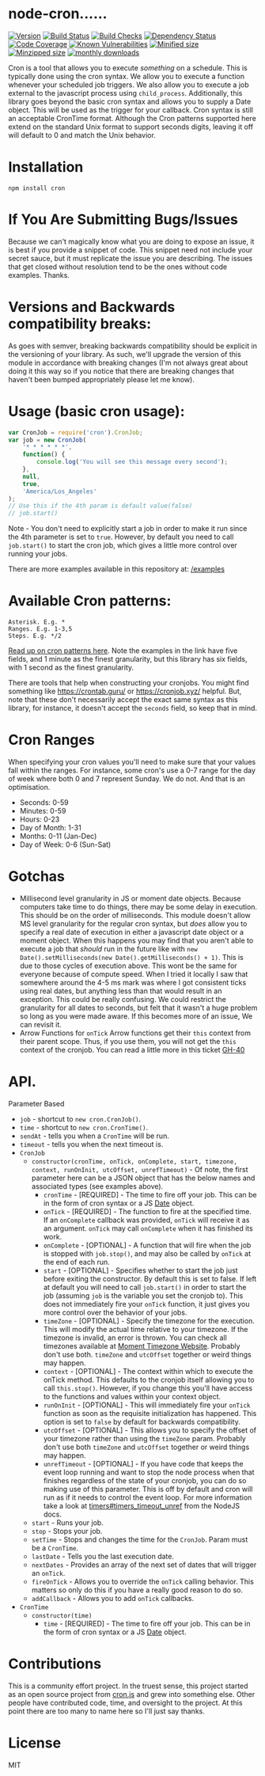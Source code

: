 # node-cron...... 

[![Version](https://badgen.net/npm/v/cron?icon=npm)](https://badgen.net/npm/v/cron)
[![Build Status](https://badgen.net/github/status/kelektiv/node-cron?icon=github)](https://badgen.net/github/status/kelektiv/node-cron)
[![Build Checks](https://badgen.net/github/checks/kelektiv/node-cron?icon=github)](https://badgen.net/github/checks/kelektiv/node-cron)
[![Dependency Status](https://badgen.net/david/dep/kelektiv/node-cron)](https://badgen.net/david/dev/kelektiv/node-cron)
[![Code Coverage](https://badgen.net/codecov/c/github/kelektiv/node-cron?icon=codecov)](https://badgen.net/codecov/c/github/kelektiv/node-cron)
[![Known Vulnerabilities](https://snyk.io/test/github/kelektiv/node-cron/badge.svg)](https://snyk.io/test/github/kelektiv/node-cron)
[![Minified size](https://badgen.net/bundlephobia/min/cron)](https://badgen.net/bundlephobia/min/cron)
[![Minzipped size](https://badgen.net/bundlephobia/minzip/cron)](https://badgen.net/bundlephobia/minzip/cron)
[![monthly downloads](https://badgen.net/npm/dm/cron?icon=npm)](https://badgen.net/npm/dm/cron)

Cron is a tool that allows you to execute _something_ on a schedule. This is
typically done using the cron syntax. We allow you to execute a function
whenever your scheduled job triggers. We also allow you to execute a job
external to the javascript process using `child_process`. Additionally, this
library goes beyond the basic cron syntax and allows you to
supply a Date object. This will be used as the trigger for your callback. Cron
syntax is still an acceptable CronTime format. Although the Cron patterns
supported here extend on the standard Unix format to support seconds digits,
leaving it off will default to 0 and match the Unix behavior.

# Installation

    npm install cron

# If You Are Submitting Bugs/Issues

Because we can't magically know what you are doing to expose an issue, it is
best if you provide a snippet of code. This snippet need not include your secret
sauce, but it must replicate the issue you are describing. The issues that get
closed without resolution tend to be the ones without code examples. Thanks.

# Versions and Backwards compatibility breaks:

As goes with semver, breaking backwards compatibility should be explicit in the
versioning of your library. As such, we'll upgrade the version of this module
in accordance with breaking changes (I'm not always great about doing it this
way so if you notice that there are breaking changes that haven't been bumped
appropriately please let me know).

# Usage (basic cron usage):

```javascript
var CronJob = require('cron').CronJob;
var job = new CronJob(
	'* * * * * *',
	function() {
		console.log('You will see this message every second');
	},
	null,
	true,
	'America/Los_Angeles'
);
// Use this if the 4th param is default value(false)
// job.start()
```

Note - You don't need to explicitly start a job in order to make it run since the 4th parameter is set to `true`. However, by default you need to call `job.start()` to start the cron job, which gives a little more control over running your jobs.

There are more examples available in this repository at:
[/examples](https://github.com/kelektiv/node-cron/tree/master/examples)

# Available Cron patterns:

    Asterisk. E.g. *
    Ranges. E.g. 1-3,5
    Steps. E.g. */2

[Read up on cron patterns here](http://crontab.org). Note the examples in the
link have five fields, and 1 minute as the finest granularity, but this library
has six fields, with 1 second as the finest granularity.

There are tools that help when constructing your cronjobs. You might find
something like https://crontab.guru/ or https://cronjob.xyz/ helpful. But,
note that these don't necessarily accept the exact same syntax as this
library, for instance, it doesn't accept the `seconds` field, so keep that in
mind.

# Cron Ranges

When specifying your cron values you'll need to make sure that your values fall
within the ranges. For instance, some cron's use a 0-7 range for the day of
week where both 0 and 7 represent Sunday. We do not. And that is an optimisation.

- Seconds: 0-59
- Minutes: 0-59
- Hours: 0-23
- Day of Month: 1-31
- Months: 0-11 (Jan-Dec)
- Day of Week: 0-6 (Sun-Sat)

# Gotchas

- Millisecond level granularity in JS or moment date objects.
  Because computers take time to do things, there may be some delay in execution.
  This should be on the order of milliseconds. This module doesn't allow MS level
  granularity for the regular cron syntax, but _does_ allow you to specify a real
  date of execution in either a javascript date object or a moment object.
  When this happens you may find that you aren't able to execute a job that
  _should_ run in the future like with `new Date().setMilliseconds(new Date().getMilliseconds() + 1)`. This is due to those cycles of execution
  above. This wont be the same for everyone because of compute speed. When I
  tried it locally I saw that somewhere around the 4-5 ms mark was where I got
  consistent ticks using real dates, but anything less than that would result
  in an exception. This could be really confusing. We could restrict the
  granularity for all dates to seconds, but felt that it wasn't a huge problem
  so long as you were made aware. If this becomes more of an issue, We can
  revisit it.
- Arrow Functions for `onTick`
  Arrow functions get their `this` context from their parent scope. Thus, if you use them, you will not get
  the `this` context of the cronjob. You can read a little more in this ticket [GH-40](https://github.com/kelektiv/node-cron/issues/47#issuecomment-459762775)

# API. 

Parameter Based

- `job` - shortcut to `new cron.CronJob()`.
- `time` - shortcut to `new cron.CronTime()`.
- `sendAt` - tells you when a `CronTime` will be run.
- `timeout` - tells you when the next timeout is.
- `CronJob`
  - `constructor(cronTime, onTick, onComplete, start, timezone, context, runOnInit, utcOffset, unrefTimeout)` - Of note, the first parameter here can be a JSON object that
    has the below names and associated types (see examples above).
    - `cronTime` - [REQUIRED] - The time to fire off your job. This can be in
      the form of cron syntax or a JS
      [Date](https://developer.mozilla.org/en/JavaScript/Reference/Global_Objects/Date) object.
    - `onTick` - [REQUIRED] - The function to fire at the specified time. If an
      `onComplete` callback was provided, `onTick` will receive it as an argument.
      `onTick` may call `onComplete` when it has finished its work.
    - `onComplete` - [OPTIONAL] - A function that will fire when the job is
      stopped with `job.stop()`, and may also be called by `onTick` at the end of each run.
    - `start` - [OPTIONAL] - Specifies whether to start the job just before
      exiting the constructor. By default this is set to false. If left at default
      you will need to call `job.start()` in order to start the job (assuming
      `job` is the variable you set the cronjob to). This does not immediately
      fire your `onTick` function, it just gives you more control over the
      behavior of your jobs.
    - `timeZone` - [OPTIONAL] - Specify the timezone for the execution. This
      will modify the actual time relative to your timezone. If the timezone is
      invalid, an error is thrown. You can check all timezones available at
      [Moment Timezone Website](http://momentjs.com/timezone/). Probably don't use
      both.
      `timeZone` and `utcOffset` together or weird things may happen.
    - `context` - [OPTIONAL] - The context within which to execute the onTick
      method. This defaults to the cronjob itself allowing you to call
      `this.stop()`. However, if you change this you'll have access to the
      functions and values within your context object.
    - `runOnInit` - [OPTIONAL] - This will immediately fire your `onTick`
      function as soon as the requisite initialization has happened. This option
      is set to `false` by default for backwards compatibility.
    - `utcOffset` - [OPTIONAL] - This allows you to specify the offset of your
      timezone rather than using the `timeZone` param. Probably don't use both
      `timeZone` and `utcOffset` together or weird things may happen.
    - `unrefTimeout` - [OPTIONAL] - If you have code that keeps the event loop
      running and want to stop the node process when that finishes regardless of
      the state of your cronjob, you can do so making use of this parameter. This
      is off by default and cron will run as if it needs to control the event
      loop. For more information take a look at
      [timers#timers_timeout_unref](https://nodejs.org/api/timers.html#timers_timeout_unref)
      from the NodeJS docs.
  - `start` - Runs your job.
  - `stop` - Stops your job.
  - `setTime` - Stops and changes the time for the `CronJob`. Param must be a `CronTime`.
  - `lastDate` - Tells you the last execution date.
  - `nextDates` - Provides an array of the next set of dates that will trigger an `onTick`.
  - `fireOnTick` - Allows you to override the `onTick` calling behavior. This
    matters so only do this if you have a really good reason to do so.
  - `addCallback` - Allows you to add `onTick` callbacks.
- `CronTime`
  - `constructor(time)`
    - `time` - [REQUIRED] - The time to fire off your job. This can be in the
      form of cron syntax or a JS
      [Date](https://developer.mozilla.org/en/JavaScript/Reference/Global_Objects/Date)
      object.

# Contributions

This is a community effort project. In the truest sense, this project started as
an open source project from [cron.js](http://github.com/padolsey/cron.js) and
grew into something else. Other people have contributed code, time, and
oversight to the project. At this point there are too many to name here so I'll
just say thanks.

# License

MIT
